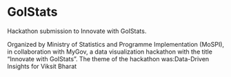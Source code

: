 # GoIStats
Hackathon submission to Innovate with GoIStats. 

Organized by Ministry of Statistics and Programme Implementation (MoSPI), in collaboration with MyGov, a data visualization hackathon with the title “Innovate with GoIStats”. The theme of the hackathon was:Data-Driven Insights for Viksit Bharat

